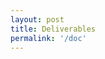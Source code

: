 ```yaml
---
layout: post
title: Deliverables
permalink: '/doc'
---
```

<!--
You are expected to keep an online journal of your progress throughout this class. Ongoing documentation of your research, your design and production process, testing, and methodology is a major part of your final project and functions in lieu of a lengthly paper.

Your instructor will read this journal to see how you are progressing, so you should update your journal regularly over the course of the semester. Post a summary of your week’s progress on your blog regularly as the semester progresses.

<br>

## Expectations

Capstone is an opportunity to create a long-term project that is meaningful to you in some way. As such, a significant aspect of the learning experience lies in the <span class="underlined">***process***</span> - in your successes, failures, experiments and meanderings. Your online journal is a place to record this experience, as well as track your progress in the course. Your final evaluation will largely be based on this journal documentation.


<span class="underlined">**Your online journal is not a portfolio!**</span> You may have a personal portfolio already (if not, you should be thinking seriously about creating one!), or you may build a website to feature your particular Capstone project...this is NOT the same thing as your online journal. The journal should contain your notes, ideas, references, and so on. <span class="underlined">***Focus on the process.***</span>


If you use your online journal for other classes or content (which I highly encourage), <span class="underlined">***you must have a dedicated category for Capstone.***</span>

<br>

## Cite your sources

Make sure to reference the sources where you get ideas, inspirations, how-to's, code, circuits, etc... <span class="underlined">***When you base your work on someone else’s, cite the original author and link to their work, just as you would when quoting another author in a paper.***</span> If you only changed one part of an existing program, post only the part you changed, and link to the original. Copying code or techniques without attribution is plagiarism.  Few ideas come out of the blue, and your readers can learn a lot from the sources from which you learned and by which you were were inspired. So be generous in sharing your sources.

Remember, your journal lives on the internet, so use **hyperlinks** generously throughout your posts!!

## Resources / Suggestions

+ I highly recommend using [Wordpress.com](https://wordpress.com/) for your online journal - it is free and offers the cleanest layouts of any free blogging platform. It is also platform that you can continue to build on in the future (like, when you become internet famous!)
+ Use [Vimeo](https://vimeo.com/) to embedding videos in your posts.
+ [GitHub Gist](https://gist.github.com/) is an ideal way to share code on your blog.
+ Photos and videos should be taken in landscape orientation. -->
